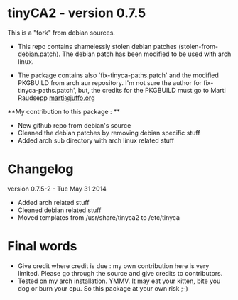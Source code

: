 tinyCA2 - version 0.7.5
========

This is a "fork" from debian sources.
* This repo contains shamelessly stolen debian patches (stolen-from-debian.patch). The debian patch has been modified to be used with arch linux.

* The package contains also 'fix-tinyca-paths.patch' and the modified PKGBUILD from arch aur repository. I'm not sure the author for fix-tinyca-paths.patch', but, the credits for the PKGBUILD must go to Marti Raudsepp <marti@juffo.org>

**My contribution to this package : **
* New github repo from debian's source
* Cleaned the debian patches by removing debian specific stuff
* Added arch sub directory with arch linux related stuff

Changelog
=======
version 0.7.5-2 - Tue May 31 2014
  * Added arch related stuff
  * Cleaned debian related stuff
  * Moved templates from /usr/share/tinyca2 to /etc/tinyca


Final words
=======
* Give credit where credit is due : my own contribution here is very limited. Please go through the source and give credits to contributors.  
* Tested on my arch installation. YMMV. It may eat your kitten, bite you dog or burn your cpu. So this package at your own risk ;-)

